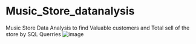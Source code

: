 # Music_Store_datanalysis
Music Store Data Analysis to find Valuable customers and Total sell of the store by SQL Querries
![image](https://github.com/Pranavdixitofficial/Music_Store_datanalysis/assets/107533502/8b3aae30-95e4-4810-a47b-7c567abb1fa6)
